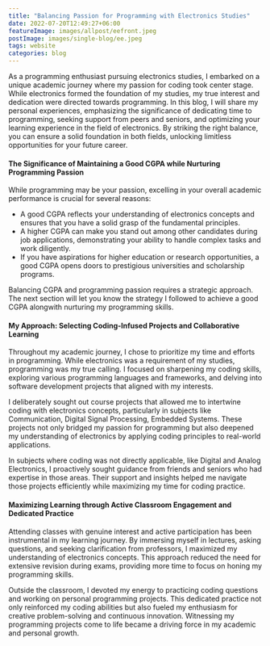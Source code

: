 ```yaml
---
title: "Balancing Passion for Programming with Electronics Studies"
date: 2022-07-20T12:49:27+06:00
featureImage: images/allpost/eefront.jpeg
postImage: images/single-blog/ee.jpeg
tags: website
categories: blog
---
```


As a programming enthusiast pursuing electronics studies, I embarked on a unique academic journey where my passion for coding took center stage. While electronics formed the foundation of my studies, my true interest and dedication were directed towards programming. In this blog, I will share my personal experiences, emphasizing the significance of dedicating time to programming, seeking support from peers and seniors, and optimizing your learning experience in the field of electronics. By striking the right balance, you can ensure a solid foundation in both fields, unlocking limitless opportunities for your future career.

####  The Significance of Maintaining a Good CGPA while Nurturing Programming Passion

While programming may be your passion, excelling in your overall academic performance is crucial for several reasons:

- A good CGPA reflects your understanding of electronics concepts and ensures that you have a solid grasp of the fundamental principles.
- A higher CGPA can make you stand out among other candidates during job applications, demonstrating your ability to handle complex tasks and work diligently.
- If you have aspirations for higher education or research opportunities, a good CGPA opens doors to prestigious universities and scholarship programs.

Balancing CGPA and programming passion requires a strategic approach. The next section will let you know the strategy I followed to achieve a good CGPA alongwith nurturing my programming skills.

#### My Approach: Selecting Coding-Infused Projects and Collaborative Learning

Throughout my academic journey, I chose to prioritize my time and efforts in programming. While electronics was a requirement of my studies, programming was my true calling. I focused on sharpening my coding skills, exploring various programming languages and frameworks, and delving into software development projects that aligned with my interests.

I deliberately sought out course projects that allowed me to intertwine coding with electronics concepts, particularly in subjects like Communication, Digital Signal Processing, Embedded Systems. These projects not only bridged my passion for programming but also deepened my understanding of electronics by applying coding principles to real-world applications.

In subjects where coding was not directly applicable, like Digital and Analog Electronics, I proactively sought guidance from friends and seniors who had expertise in those areas. Their support and insights helped me navigate those projects efficiently while maximizing my time for coding practice.

#### Maximizing Learning through Active Classroom Engagement and Dedicated Practice

Attending classes with genuine interest and active participation has been instrumental in my learning journey. By immersing myself in lectures, asking questions, and seeking clarification from professors, I maximized my understanding of electronics concepts. This approach reduced the need for extensive revision during exams, providing more time to focus on honing my programming skills.

Outside the classroom, I devoted my energy to practicing coding questions and working on personal programming projects. This dedicated practice not only reinforced my coding abilities but also fueled my enthusiasm for creative problem-solving and continuous innovation. Witnessing my programming projects come to life became a driving force in my academic and personal growth.
